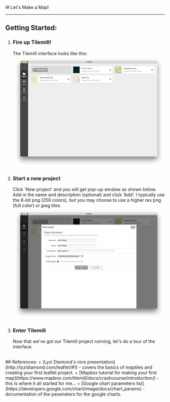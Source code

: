 I# Let's Make a Map!
***
## Getting Started:
1. ### Fire up Tilemill!
	The Tilemill interface looks like this:
	![](../assets/tutorial-img/00_landing.png)

2. ### Start a new project
	Click 'New project' and you will get pop-up window as shown below. Add in the name and description (optional) and  click 'Add'. I typically use the 8-bit png (256 colors), but you may choose to use a higher res png (full color) or jpeg tiles.
	![](../assets/tutorial-img/01_newproj.png)

3. ### Enter Tilemill
	Now that we've got our Tilemill project running, let's do a tour of the interface.
	





























</br>
## References:
+ [Lyzi Diamond's nice presentation](http://lyzidiamond.com/leaflet/#1) - covers the basics of maptiles and creating your first leaflet project.
+ [Mapbox tutorial for making your first map](https://www.mapbox.com/tilemill/docs/crashcourse/introduction/) - this is where it all started for me...
+ [Google chart parameters list](https://developers.google.com/chart/image/docs/chart_params) - documentation of the parameters for the google charts.